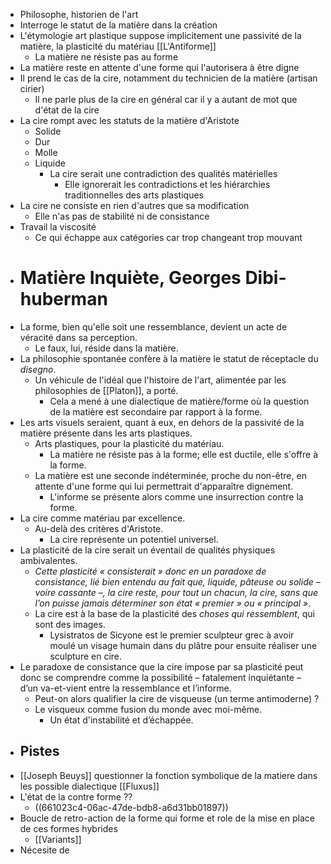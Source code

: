 - Philosophe, historien de l'art
- Interroge le statut de la matière dans la création
- L'étymologie art plastique suppose implicitement une passivité de la matière, la plasticité du matériau [[L'Antiforme]]
	- La matière ne résiste pas au forme
- La matière reste en attente d'une forme qui l'autorisera à être digne
- Il prend le cas de la cire, notamment du technicien de la matière (artisan cirier)
	- Il ne parle plus de la cire en général car il y a autant de mot que d'état de la cire
- La cire rompt avec les statuts de la matière d'Aristote
	- Solide
	- Dur
	- Molle
	- Liquide
		- La cire serait une contradiction des qualités matérielles
			- Elle ignorerait les contradictions et les hiérarchies traditionnelles des arts plastiques
- La cire ne consiste en rien d'autres que sa modification
	- Elle n'as pas de stabilité ni de consistance
- Travail la viscosité
	- Ce qui échappe aux catégories car trop changeant trop mouvant
- # Matière Inquiète, Georges Dibi-huberman
- La forme, bien qu'elle soit une ressemblance, devient un acte de véracité dans sa perception.
	- Le faux, lui, réside dans la matière.
- La philosophie spontanée confère à la matière le statut de réceptacle du *disegno*.
	- Un véhicule de l'idéal que l'histoire de l'art, alimentée par les philosophies de [[Platon]], a porté.
		- Cela a mené à une dialectique de matière/forme où la question de la matière est secondaire par rapport à la forme.
- Les arts visuels seraient, quant à eux, en dehors de la passivité de la matière présente dans les arts plastiques.
	- Arts plastiques, pour la plasticité du matériau.
		- La matière ne résiste pas à la forme; elle est ductile, elle s'offre à la forme.
	- La matière est une seconde indéterminée, proche du non-être, en attente d'une forme qui lui permettrait d'apparaître dignement.
		- L'informe se présente alors comme une insurrection contre la forme.
- La cire comme matériau par excellence.
	- Au-delà des critères d'Aristote.
		- La cire représente un potentiel universel.
- La plasticité de la cire serait un éventail de qualités physiques ambivalentes.
	- *Cette plasticité « consisterait » donc en un paradoxe de consistance, lié bien entendu au fait que, liquide, pâteuse ou solide – voire cassante –, la cire reste, pour tout un chacun, la cire, sans que l’on puisse jamais déterminer son état « premier » ou « principal »*.
	- La cire est à la base de la plasticité des *choses qui ressemblent*, qui sont des images.
		- Lysistratos de Sicyone est le premier sculpteur grec à avoir moulé un visage humain dans du plâtre pour ensuite réaliser une sculpture en cire.
- Le paradoxe de consistance que la cire impose par sa plasticité peut donc se comprendre comme la possibilité – fatalement inquiétante – d’un va-et-vient entre la ressemblance et l’informe.
	- Peut-on alors qualifier la cire de visqueuse (un terme antimoderne) ?
	- Le visqueux comme fusion du monde avec moi-même.
		- Un état d'instabilité et d’échappée.
- ## Pistes
- [[Joseph Beuys]] questionner la fonction symbolique de la matiere dans les possible dialectique [[Fluxus]]
- L'état de la contre forme ??
	- ((661023c4-06ac-47de-bdb8-a6d31bb01897))
- Boucle de retro-action de la forme qui forme et role de la mise en place de ces formes hybrides
	- [[Variants]]
- Nécesite de